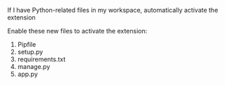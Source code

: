 If I have Python-related files in my workspace, automatically activate the extension

Enable these new files to activate the extension:

1. Pipfile
2. setup.py
3. requirements.txt
4. manage.py
5. app.py
